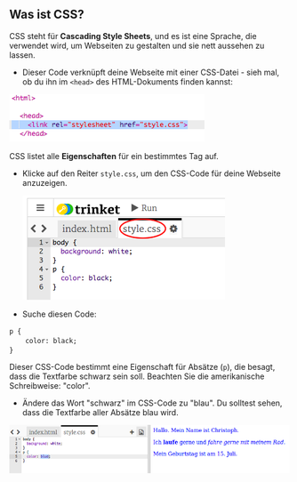 ## Was ist CSS?

CSS steht für **Cascading Style Sheets**, und es ist eine Sprache, die verwendet wird, um Webseiten zu gestalten und sie nett aussehen zu lassen.

+ Dieser Code verknüpft deine Webseite mit einer CSS-Datei - sieh mal, ob du ihn im `<head>` des HTML-Dokuments finden kannst:

![screenshot](images/birthday-css-link.png)

CSS listet alle **Eigenschaften** für ein bestimmtes Tag auf.

+ Klicke auf den Reiter `style.css`, um den CSS-Code für deine Webseite anzuzeigen.
    
    ![screenshot](images/birthday-css-tab.png)

+ Suche diesen Code:

```html
p {
    color: black;
}
```

Dieser CSS-Code bestimmt eine Eigenschaft für Absätze (`p`), die besagt, dass die Textfarbe schwarz sein soll. Beachten Sie die amerikanische Schreibweise: "color".

+ Ändere das Wort "schwarz" im CSS-Code zu "blau". Du solltest sehen, dass die Textfarbe aller Absätze blau wird.

![screenshot](images/birthday-edit-css.png)